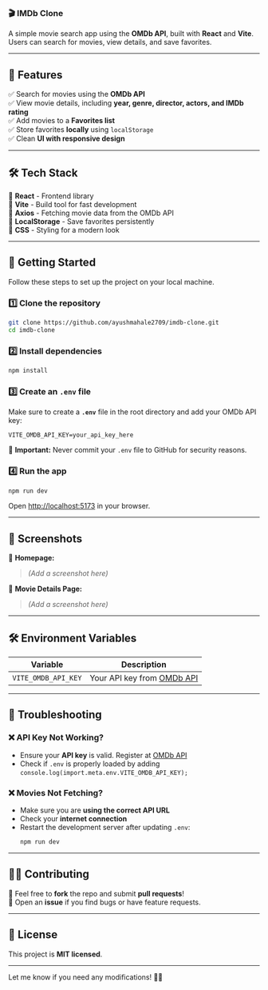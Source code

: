 
### 🎬 IMDb Clone  

A simple movie search app using the **OMDb API**, built with **React** and **Vite**. Users can search for movies, view details, and save favorites.

---

## 📌 Features  

✅ Search for movies using the **OMDb API**  
✅ View movie details, including **year, genre, director, actors, and IMDb rating**  
✅ Add movies to a **Favorites list**  
✅ Store favorites **locally** using `localStorage`  
✅ Clean **UI with responsive design**  

---

## 🛠️ Tech Stack  

🔹 **React** - Frontend library  
🔹 **Vite** - Build tool for fast development  
🔹 **Axios** - Fetching movie data from the OMDb API  
🔹 **LocalStorage** - Save favorites persistently  
🔹 **CSS** - Styling for a modern look  

---

## 🚀 Getting Started  

Follow these steps to set up the project on your local machine.

### 1️⃣ Clone the repository  

```sh
git clone https://github.com/ayushmahale2709/imdb-clone.git
cd imdb-clone
```

### 2️⃣ Install dependencies  

```sh
npm install
```

### 3️⃣ Create an `.env` file  

Make sure to create a **`.env`** file in the root directory and add your OMDb API key:

```
VITE_OMDB_API_KEY=your_api_key_here
```

🚨 **Important:** Never commit your `.env` file to GitHub for security reasons.

### 4️⃣ Run the app  

```sh
npm run dev
```

Open [http://localhost:5173](http://localhost:5173) in your browser.

---

## 📸 Screenshots  

🔹 **Homepage:**  
> *(Add a screenshot here)*  

🔹 **Movie Details Page:**  
> *(Add a screenshot here)*  

---

## 🛠️ Environment Variables  

| Variable | Description |
|----------|-------------|
| `VITE_OMDB_API_KEY` | Your API key from [OMDb API](https://www.omdbapi.com/) |

---

## 🤔 Troubleshooting  

### ❌ API Key Not Working?  
- Ensure your **API key** is valid. Register at [OMDb API](https://www.omdbapi.com/apikey.aspx)  
- Check if `.env` is properly loaded by adding `console.log(import.meta.env.VITE_OMDB_API_KEY);`  

### ❌ Movies Not Fetching?  
- Make sure you are **using the correct API URL**  
- Check your **internet connection**  
- Restart the development server after updating `.env`:  
  ```sh
  npm run dev
  ```

---

## 👨‍💻 Contributing  

🔹 Feel free to **fork** the repo and submit **pull requests**!  
🔹 Open an **issue** if you find bugs or have feature requests.  

---

## 📜 License  

This project is **MIT licensed**.  

---

Let me know if you need any modifications! 🚀🔥

